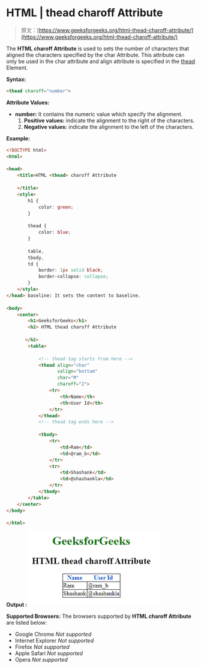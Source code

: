 # HTML | thead charoff Attribute

> 原文：[https://www.geeksforgeeks.org/html-thead-charoff-attribute/](https://www.geeksforgeeks.org/html-thead-charoff-attribute/)

The **HTML <thead> charoff Attribute** is used to sets the number of characters that aligned the characters specified by the char Attribute. This attribute can only be used in the char attribute and align attribute is specified in the [thead](https://www.geeksforgeeks.org/html-thead-tag/) Element.

**Syntax:**

```html
<thead charoff="number">
```

**Attribute Values:**

*   **number:** It contains the numeric value which specify the alignment.
    1.  **Positive values:** indicate the alignment to the right of the characters.
    2.  **Negative values:** indicate the alignment to the left of the characters.

**Example:**

```html
<!DOCTYPE html>
<html>

<head>
    <title>HTML <thead> charoff Attribute

    </title>
    <style>
        h1 {
            color: green;
        }

        thead {
            color: blue;
        }

        table,
        tbody,
        td {
            border: 1px solid black;
            border-collapse: collapse;
        }
    </style>
</head> baseline: It sets the content to baseline.

<body>
    <center>
        <h1>GeeksforGeeks</h1>
        <h2> HTML thead charoff Attribute

       </h2>
        <table>

            <!-- thead tag starts from here -->
            <thead align="char"
                   valign="bottom"
                   char="M" 
                   charoff="2">
                <tr>
                    <th>Name</th>
                    <th>User Id</th>
                </tr>
            </thead>
            <!-- thead tag ends here -->

            <tbody>
                <tr>
                    <td>Ram</td>
                    <td>@ram_b</td>
                </tr>
                <tr>
                    <td>Shashank</td>
                    <td>@shashankla</td>
                </tr>
            </tbody>
        </table>
    </center>
</body>

</html>
```

**Output :**
![](img/c64eed81ae9ceaa33785bf757c8b6ac3.png)

**Supported Browsers:** The browsers supported by **HTML <thead> charoff Attribute** are listed below:

*   Google Chrome *Not supported*
*   Internet Explorer *Not supported*
*   Firefox *Not supported*
*   Apple Safari *Not supported*
*   Opera *Not supported*